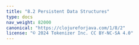 ```yaml
---
title: "8.2 Persistent Data Structures"
type: docs
nav_weight: 82000
canonical: "https://clojureforjava.com/1/8/2"
license: "© 2024 Tokenizer Inc. CC BY-NC-SA 4.0"
---
```

